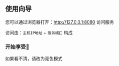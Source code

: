 ## 使用向导

您可以通过浏览器打开：http://127.0.0.1:8080 访问服务

访问由：`主机IP地址` + `服务端口` 构成

<a-image src="/images/system/setup-finish-001.png" />

<script setup>
import { ref } from 'vue'

const data = ref([{
      label: '默认用户名',
      value: 'ammds',
    }, {
      label: '默认密码',
      value: 'ammds',
    }])
</script>

### 开始享受🥳

<a-descriptions style="margin-top: 20px" :data="data" size="medium" :column="1"/>

<a-typography-text type="secondary">
      如果看不清，请改为亮色模式
</a-typography-text>

<br />